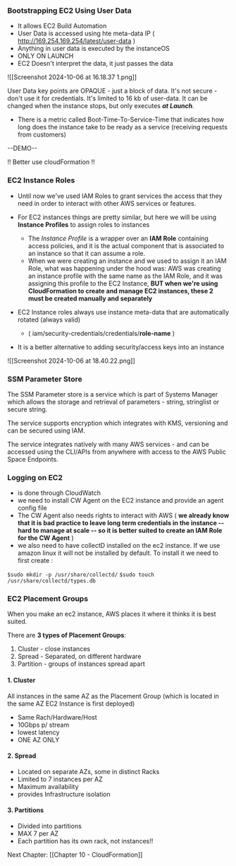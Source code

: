 
### Bootstrapping EC2 Using User Data

- It allows EC2 Build Automation
- User Data is accessed using hte meta-data IP ( http://169.254.169.254/latest/user-data )
- Anything in user data is executed by the instanceOS
- ONLY ON LAUNCH
- EC2 Doesn't interpret the data, it just passes the data

![[Screenshot 2024-10-06 at 16.18.37 1.png]]

User Data key points are OPAQUE - just a block of data. It's not secure - don't use it for credentials.
It's limited to 16 kb of user-data. It can be changed when the instance stops, but only executes ***at Launch***.

- There is a metric called Boot-Time-To-Service-Time that indicates how long does the instance take to be ready as a service (receiving requests from customers)

--DEMO--

!! Better use cloudFormation !!


### EC2 Instance Roles

- Until now we've used IAM Roles to grant services the access that they need in order to interact with other AWS services or features. 

- For EC2 instances things are pretty similar, but here we will be using **Instance Profiles** to assign roles to instances
	- The *Instance Profile* is a wrapper over an **IAM Role** containing access policies, and it is the actual component that is associated to an instance so that it can assume a role. 
	- When we were creating an instance and we used to assign it an IAM Role, what was happening under the hood was: AWS was creating an instance profile with the same name as the IAM Role, and it was assigning this profile to the EC2 Instance, **BUT when we're using CloudFormation to create and manage EC2 instances, these 2 must be created manually and separately**
- EC2 Instance roles always use instance meta-data that are automatically rotated (always valid)
	- ( iam/security-credentials/credentials/**role-name** )
- It is a better alternative to adding security/access keys into an instance

![[Screenshot 2024-10-06 at 18.40.22.png]]



### SSM Parameter Store

The SSM Parameter store is a service which is part of Systems Manager which allows the storage and retrieval of parameters - string, stringlist or secure string.

The service supports encryption which integrates with KMS, versioning and can be secured using IAM.

The service integrates natively with many AWS services - and can be accessed using the CLI/APIs from anywhere with access to the AWS Public Space Endpoints.

### Logging on EC2

- is done through CloudWatch
- we need to install CW Agent on the EC2 instance and provide an agent config file
- The CW Agent also needs rights to interact with AWS ( **we already know that it is bad practice to leave long term credentials in the instance -- hard to manage at scale --  so it is better suited to create an IAM Role for the CW Agent** )
- we also need to have collectD installed on the ec2 instance. If we use amazon linux it will not be installed by default. To install it we need to first create :

`$sudo mkdir -p /usr/share/collectd/`
`$sudo touch /usr/share/collectd/types.db`


### EC2 Placement Groups

When you make an ec2 instance, AWS places it where it thinks it is best suited.

There are **3 types of Placement Groups**:

1. Cluster - close instances
2. Spread - Separated, on different hardware
3. Partition - groups of instances spread apart

#### 1. Cluster

All instances in the same AZ as the Placement Group (which is located in the same AZ EC2 Instance is first deployed) 

- Same Rach/Hardware/Host 
- 10Gbps p/ stream 
- lowest latency
- ONE AZ ONLY

#### 2. Spread

- Located on separate AZs, some in distinct Racks
- Limited to 7 instances per AZ
- Maximum availability
- provides Infrastructure isolation


#### 3. Partitions

- Divided into partitions
- MAX 7 per AZ
- Each partition has its own rack, not instances!!



Next Chapter: [[Chapter 10 - CloudFormation]]

